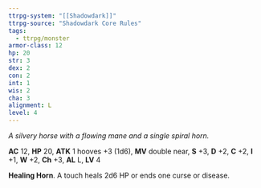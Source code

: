 ```yaml
---
ttrpg-system: "[[Shadowdark]]"
ttrpg-source: "Shadowdark Core Rules"
tags:
  - ttrpg/monster
armor-class: 12
hp: 20
str: 3
dex: 2
con: 2
int: 1
wis: 2
cha: 3
alignment: L
level: 4
---
```


_A silvery horse with a flowing mane and a single spiral horn._

**AC** 12, **HP** 20, **ATK** 1 hooves +3 (1d6), **MV** double near, **S** +3, **D** +2, **C** +2, **I** +1, **W** +2, **Ch** +3, **AL** L, **LV** 4

**Healing Horn**. A touch heals 2d6 HP or ends one curse or disease.

